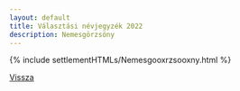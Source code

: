 ```yaml
---
layout: default
title: Választási névjegyzék 2022
description: Nemesgörzsöny
---
```


{% include settlementHTMLs/Nemesgooxrzsooxny.html %}

[Vissza](../)